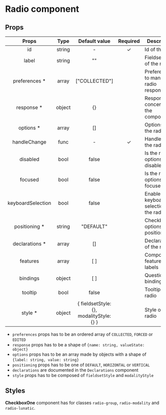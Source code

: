 # Radio component

## Props

|       Props       |  Type  |              Default value               | Required | Description                            |
| :---------------: | :----: | :--------------------------------------: | :------: | -------------------------------------- |
|        id         | string |                    -                     |    ✓     | Id of the radio                        |
|       label       | string |                    ""                    |          | Fieldset label of the radio            |
|  preferences \*   | array  |              ["COLLECTED"]               |          | Preferences to manage radio response   |
|    response \*    | object |                    {}                    |          | Response concerned by the component    |
|    options \*     | array  |                    []                    |          | Options of the radio                   |
|   handleChange    |  func  |                    -                     |    ✓     | Handler of the radio                   |
|     disabled      |  bool  |                  false                   |          | Is the radio options disabled          |
|      focused      |  bool  |                  false                   |          | Is the radio options focused           |
| keyboardSelection |  bool  |                  false                   |          | Enable keyboard selection of the radio |
|  positioning \*   | string |                "DEFAULT"                 |          | Checkbox options positioning           |
|  declarations \*  | array  |                    []                    |          | Declarations of the radio              |
|     features      | array  |                   [ ]                    |          | Component features for labels          |
|     bindings      | object |                   [ ]                    |          | Questionnaire bindings                 |
|      tooltip      |  bool  |                  false                   |          | Tooltip of the radio                   |
|     style \*      | object | { fieldsetStyle: {}, modalityStyle: {} } |          | Style of the radio                     |

- `preferences` props has to be an ordered array of `COLLECTED`, `FORCED` or `EDITED`
- `response` props has to be a shape of `{name: string, valueState: object}`
- `options` props has to be an array made by objects with a shape of `{label: string, value: string}`
- `positioning` props has to be one of `DEFAULT`, `HORIZONTAL` or `VERTICAL`
- `declarations` are documented in the `Declarations` component
- `style` props has to be composed of `fieldsetStyle` and `modalityStyle`

## Styles

**CheckboxOne** component has for classes `radio-group`, `radio-modality` and `radio-lunatic`.
